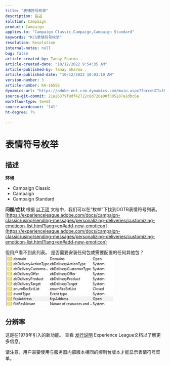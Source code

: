 ```yaml
---
title: "表情符号枚举"
description: 描述
solution: Campaign
product: Campaign
applies-to: "Campaign Classic,Campaign,Campaign Standard"
keywords: "KCS表情符号枚举"
resolution: Resolution
internal-notes: null
bug: false
article-created-by: Tanay Sharma .
article-created-date: "10/12/2022 9:54:35 AM"
article-published-by: Tanay Sharma .
article-published-date: "10/12/2022 10:03:10 AM"
version-number: 3
article-number: KA-16556
dynamics-url: "https://adobe-ent.crm.dynamics.com/main.aspx?forceUCI=1&pagetype=entityrecord&etn=knowledgearticle&id=8a5b6bdc-134a-ed11-bba2-0022480868ff"
source-git-commit: 21e26379f9df42722c8d720a00f305287a1dbc6a
workflow-type: tm+mt
source-wordcount: '141'
ht-degree: 7%

---
```


# 表情符号枚举

## 描述

<b>环境</b>
- Campaign Classic
- Campaign
- Campaign Standard



<b>问题/症状</b>
根据 [以下项](https://experienceleague.adobe.com/docs/campaign-classic/using/sending-messages/personalizing-deliveries/customizing-emoticon-list.html?lang=en#add-new-emoticon) 文档中，我们可以在“枚举”下找到OOTB表情符号列表。
[https://experienceleague.adobe.com/docs/campaign-classic/using/sending-messages/personalizing-deliveries/customizing-emoticon-list.html?lang=en#add-new-emoticon](https://experienceleague.adobe.com/docs/campaign-classic/using/sending-messages/personalizing-deliveries/customizing-emoticon-list.html?lang=en#add-new-emoticon)

但用户看不到此列表。 是否需要安装任何包或需要配置的任何其他包？
![](assets/___7707b2fe-144a-ed11-bba2-0022480868ff___.jpeg)


## 分辨率


这是在1978年引入的新功能。 查看 [发行说明](https://experienceleague.adobe.com/docs/campaign-classic/using/release-notes/previous-releases/release--20-2.html?lang=en#release-20-2-1-build-9178) Experience League文档以了解更多信息。

请注意，用户需要使用与服务器内部版本相同的控制台版本才能显示表情符号菜单。
